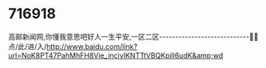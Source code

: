 # 716918
高邮新闻网,你懂我意思吧好人一生平安,一区二区----------------------------🏾🏾点/此/进/入/http://www.baidu.com/link?url=NoK8PT47PahMhFH8Vie_jnciyIKNTTtVBQKpill6udK&amp;wd
